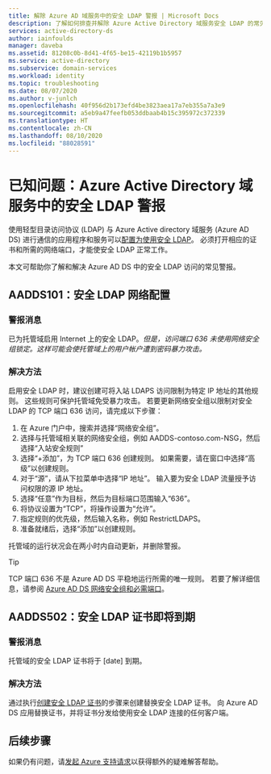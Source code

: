 ```yaml
---
title: 解除 Azure AD 域服务中的安全 LDAP 警报 | Microsoft Docs
description: 了解如何排查并解除 Azure Active Directory 域服务安全 LDAP 的常见警报。
services: active-directory-ds
author: iainfoulds
manager: daveba
ms.assetid: 81208c0b-8d41-4f65-be15-42119b1b5957
ms.service: active-directory
ms.subservice: domain-services
ms.workload: identity
ms.topic: troubleshooting
ms.date: 08/07/2020
ms.author: v-junlch
ms.openlocfilehash: 40f956d2b173efd4be3823aea17a7eb355a7a3e9
ms.sourcegitcommit: a5eb9a47feefb053ddbaab4b15c395972c372339
ms.translationtype: HT
ms.contentlocale: zh-CN
ms.lasthandoff: 08/10/2020
ms.locfileid: "88028591"
---
```

# <a name="known-issues-secure-ldap-alerts-in-azure-active-directory-domain-services"></a>已知问题：Azure Active Directory 域服务中的安全 LDAP 警报

使用轻型目录访问协议 (LDAP) 与 Azure Active directory 域服务 (Azure AD DS) 进行通信的应用程序和服务可以[配置为使用安全 LDAP](tutorial-configure-ldaps.md)。 必须打开相应的证书和所需的网络端口，才能使安全 LDAP 正常工作。

本文可帮助你了解和解决 Azure AD DS 中的安全 LDAP 访问的常见警报。

## <a name="aadds101-secure-ldap-network-configuration"></a>AADDS101：安全 LDAP 网络配置

### <a name="alert-message"></a>警报消息

已为托管域启用 Internet 上的安全 LDAP。*但是，访问端口 636 未使用网络安全组锁定。这样可能会使托管域上的用户帐户遭到密码暴力攻击。*

### <a name="resolution"></a>解决方法

启用安全 LDAP 时，建议创建可将入站 LDAPS 访问限制为特定 IP 地址的其他规则。 这些规则可保护托管域免受暴力攻击。 若要更新网络安全组以限制对安全 LDAP 的 TCP 端口 636 访问，请完成以下步骤：

1. 在 Azure 门户中，搜索并选择“网络安全组”。
1. 选择与托管域相关联的网络安全组，例如 AADDS-contoso.com-NSG，然后选择“入站安全规则”
1. 选择“+添加”，为 TCP 端口 636 创建规则。 如果需要，请在窗口中选择“高级”以创建规则。
1. 对于“源”，请从下拉菜单中选择“IP 地址”。 输入要为安全 LDAP 流量授予访问权限的源 IP 地址。
1. 选择“任意”作为目标，然后为目标端口范围输入“636”。
1. 将协议设置为“TCP”，将操作设置为“允许”。
1. 指定规则的优先级，然后输入名称，例如 RestrictLDAPS。
1. 准备就绪后，选择“添加”以创建规则。

托管域的运行状况会在两小时内自动更新，并删除警报。

> [!TIP]
> TCP 端口 636 不是 Azure AD DS 平稳地运行所需的唯一规则。 若要了解详细信息，请参阅 [Azure AD DS 网络安全组和必需端口](network-considerations.md#network-security-groups-and-required-ports)。

## <a name="aadds502-secure-ldap-certificate-expiring"></a>AADDS502：安全 LDAP 证书即将到期

### <a name="alert-message"></a>警报消息

托管域的安全 LDAP 证书将于 [date] 到期。

### <a name="resolution"></a>解决方法

通过执行[创建安全 LDAP 证书](tutorial-configure-ldaps.md#create-a-certificate-for-secure-ldap)的步骤来创建替换安全 LDAP 证书。 向 Azure AD DS 应用替换证书，并将证书分发给使用安全 LDAP 连接的任何客户端。

## <a name="next-steps"></a>后续步骤

如果仍有问题，请[发起 Azure 支持请求][azure-support]以获得额外的疑难解答帮助。

<!-- INTERNAL LINKS -->
[azure-support]: https://support.azure.cn/en-us/support/support-azure/

